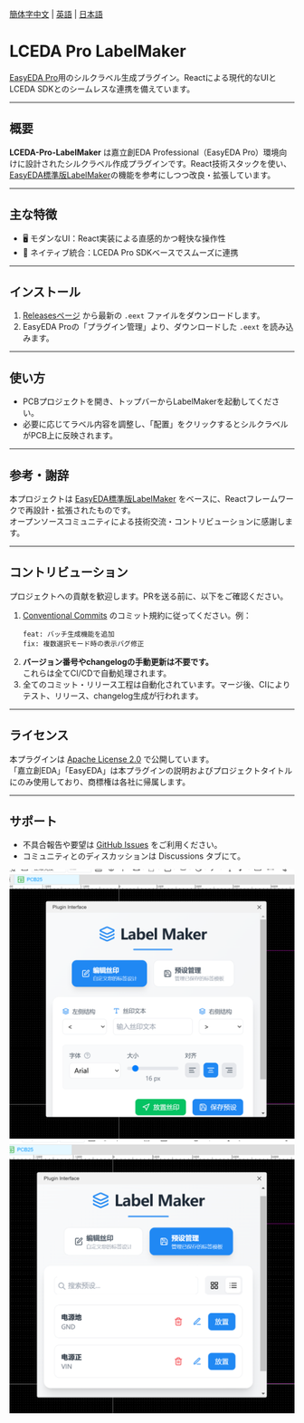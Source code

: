 [簡体字中文](../README.md) | [英語](./README.en.md) | [日本語](#)

# LCEDA Pro LabelMaker

[EasyEDA Pro](https://lceda.cn/)用のシルクラベル生成プラグイン。Reactによる現代的なUIとLCEDA SDKとのシームレスな連携を備えています。

---

## 概要

**LCEDA-Pro-LabelMaker** は嘉立創EDA Professional（EasyEDA Pro）環境向けに設計されたシルクラベル作成プラグインです。React技術スタックを使い、[EasyEDA標準版LabelMaker](https://github.com/xsrf/easyeda-labelmaker)の機能を参考にしつつ改良・拡張しています。

---

## 主な特徴

-   🖥️ モダンなUI：React実装による直感的かつ軽快な操作性
-   🔗 ネイティブ統合：LCEDA Pro SDKベースでスムーズに連携

---

## インストール

1.  [Releasesページ](../../releases) から最新の `.eext` ファイルをダウンロードします。
2.  EasyEDA Proの「プラグイン管理」より、ダウンロードした `.eext` を読み込みます。

---

## 使い方

-   PCBプロジェクトを開き、トップバーからLabelMakerを起動してください。
-   必要に応じてラベル内容を調整し、「配置」をクリックするとシルクラベルがPCB上に反映されます。

---

## 参考・謝辞

本プロジェクトは [EasyEDA標準版LabelMaker](https://github.com/xsrf/easyeda-labelmaker) をベースに、Reactフレームワークで再設計・拡張されたものです。  
オープンソースコミュニティによる技術交流・コントリビューションに感謝します。

---

## コントリビューション

プロジェクトへの貢献を歓迎します。PRを送る前に、以下をご確認ください。

1. [Conventional Commits](https://www.conventionalcommits.org/ja/v1.0.0/) のコミット規約に従ってください。例：
    ```
    feat: バッチ生成機能を追加
    fix: 複数選択モード時の表示バグ修正
    ```
2. **バージョン番号やchangelogの手動更新は不要です。**  
   これらは全てCI/CDで自動処理されます。
3. 全てのコミット・リリース工程は自動化されています。マージ後、CIによりテスト、リリース、changelog生成が行われます。

---

## ライセンス

本プラグインは [Apache License 2.0](https://choosealicense.com/licenses/apache-2.0/) で公開しています。  
「嘉立創EDA」「EasyEDA」は本プラグインの説明およびプロジェクトタイトルにのみ使用しており、商標権は各社に帰属します。

---

## サポート

-   不具合報告や要望は [GitHub Issues](../../issues) をご利用ください。
-   コミュニティとのディスカッションは Discussions タブにて。

![Plugin Screenshot 1](./docs/images/plugin1.png)
![Plugin Screenshot 2](./docs/images/plugin2.png)

```

```
